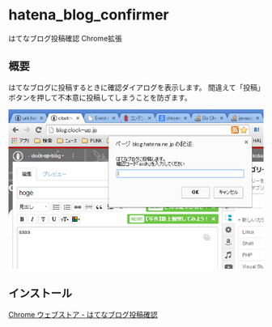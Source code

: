 ﻿hatena_blog_confirmer
=====================

はてなブログ投稿確認 Chrome拡張

概要
------------
はてなブログに投稿するときに確認ダイアログを表示します。
間違えて「投稿」ボタンを押して不本意に投稿してしまうことを防ぎます。

![スクリーンショット](https://raw.githubusercontent.com/kobake/hatena_blog_confirmer/master/screen_shot/screenshot_640_400.png "スクリーンショット")

インストール
------------
[Chrome ウェブストア - はてなブログ投稿確認](https://chrome.google.com/webstore/detail/%E3%81%AF%E3%81%A6%E3%81%AA%E3%83%96%E3%83%AD%E3%82%B0%E6%8A%95%E7%A8%BF%E7%A2%BA%E8%AA%8D/ilkijignhlmdhnmlhichnampjpdjibpl/related?hl=ja&gl=JP)
